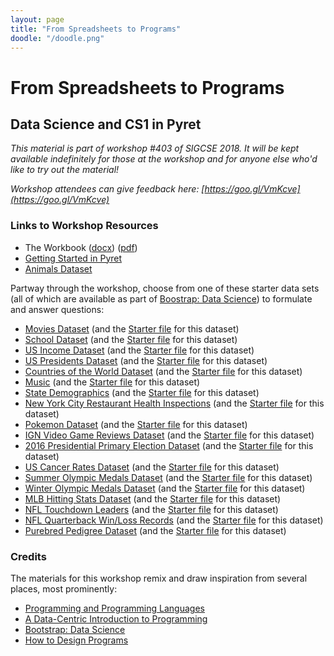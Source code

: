 ```yaml
---
layout: page
title: "From Spreadsheets to Programs"
doodle: "/doodle.png"
---
```


# From Spreadsheets to Programs
## Data Science and CS1 in Pyret

_This material is part of workshop #403 of SIGCSE 2018. It will be kept
available indefinitely for those at the workshop and for anyone else who'd like
to try out the material!_

_Workshop attendees can give feedback here: [https://goo.gl/VmKcve](https://goo.gl/VmKcve)_

### Links to Workshop Resources

- The Workbook ([docx](./spreadsheets-to-programs.docx)) ([pdf](./spreadsheets-to-programs.pdf))
- [Getting Started in Pyret](https://code.pyret.org/editor#share=1MoQ8YxevbLP2ohiXD5NiwqsBsdoYIrUw)
- [Animals Dataset](https://code.pyret.org/editor#share=0BzzMl1BJlJDkYkhKMG51VlRiWk0)

Partway through the workshop, choose from one of these starter data sets (all
of which are available as part of [Boostrap: Data
Science](http://www.bootstrapworld.org/materials/spring2018/courses/data-science/english/units/unit2/index.html#lesson_ChooseYourDataset9650))
to formulate and answer questions:

 - [Movies Dataset](https://docs.google.com/spreadsheets/d/1SaR2M6Z-s40UuRg3u1aQU-G1GVdcm0RgHpqQ9LNmSQk) (and the [Starter file](https://code.pyret.org/editor#share=1KaHf2DSd5iJ17UsRd61jljsWR_HqRQY2) for this dataset)
 - [School Dataset](https://docs.google.com/spreadsheets/d/1yHPM-poscv6azh59aMwElfUP67P3fMESorVjtMwsFa0) (and the [Starter file](https://code.pyret.org/editor#share=1371QVz9uLJKCiX_Q3bR93ZZ5EKhAxZoR) for this dataset)
 - [US Income Dataset](https://docs.google.com/spreadsheets/d/1cIxBSQebGejWK7S_Iy6cDFSIpD-60x8oG7IvrfCtHbw) (and the [Starter file](https://code.pyret.org/editor#share=1lVDBQiAze_NjH69rWcFi15ApbNPZWXOk) for this dataset)
 - [US Presidents Dataset](https://docs.google.com/spreadsheets/d/14er5Mh443Lb5SIFxXZHdAnLCuQZaA8O6qtgGlibQuEg) (and the [Starter file](https://code.pyret.org/editor#share=18Ux-O_c78jnZ4cFjTwvaZzaBJOch9cTK) for this dataset)
 - [Countries of the World Dataset](https://docs.google.com/spreadsheets/d/1lOFsofXJNIMKAM8g4Zn688jIdbAK68ovAnzmfuwFd9M) (and the [Starter file](https://code.pyret.org/editor#share=1V1u_kINuc6PCOWZ0WF7a2oZSLbrzRitg) for this dataset)
 - [Music](https://docs.google.com/spreadsheets/d/1-mrDSjS-rWMdiMAIptFS_PHVUFO06lUpYNCiGkYj51s) (and the [Starter file](https://code.pyret.org/editor#share=1EHpLimHbsZkSie23Dt-COhTDtNQ0_g1Z) for this dataset)
 - [State Demographics](https://docs.google.com/spreadsheets/d/1HJ6wR4IH9j0hqbaP4OXeChOVMbVMyV0vBMu25NUiw1w) (and the [Starter file](https://code.pyret.org/editor#share=1okOF06x6_UtMgnM8yi6dIGH6ZfBrpEQM) for this dataset)
 - [New York City Restaurant Health Inspections](https://docs.google.com/spreadsheets/d/182UAmtxaBjIY3cGB9fy8tsl1q3ZJ0fcP4m38i9Sr5l0) (and the [Starter file](https://code.pyret.org/editor#share=1HpAIsC_3sDWYgtIj0iwgch81MllIa-Yy) for this dataset)
 - [Pokemon Dataset](https://docs.google.com/spreadsheets/d/1F5Q2HwyhrhzMBivKNA2qpgUroqGWpDTUKcF3p82pVDA) (and the [Starter file](https://code.pyret.org/editor#share=1h3pCuuc0AchFZidLV-9553kGhpRKyYxP) for this dataset)
 - [IGN Video Game Reviews Dataset](https://docs.google.com/spreadsheets/d/126sJLFP8kenombJx5CtR-9D88jgbI_vKlYq30PWT41g) (and the [Starter file](https://code.pyret.org/editor#share=1H3-aDMoCNCJtRoUpJfPFRUy2JuhmBNFJ) for this dataset)
 - [2016 Presidential Primary Election Dataset](https://docs.google.com/spreadsheets/d/1WMJMNqkwuo1vbL0O_C81BPA-R2TFcLWEMUi7cn_ptow) (and the [Starter file](https://code.pyret.org/editor#share=1U_R0ZoRRvUwKy58m9cgJ6AyDHWW1Oh7-) for this dataset)
 - [US Cancer Rates Dataset](https://docs.google.com/spreadsheets/d/1Fyp-h8sSggYPHIpvrtBzSrKGa6bZioy1lMTKIC--RH0) (and the [Starter file](https://code.pyret.org/editor#share=1Kd9Zi4Z0jKkyxV7rHCw4nNQqbhgpT2Qi) for this dataset)
 - [Summer Olympic Medals Dataset](https://docs.google.com/spreadsheets/d/19bmTJd2soUvg6FUDIW546jPtiWOERFm2o9z7TLBNTbc) (and the [Starter file](https://code.pyret.org/editor#share=1HubbGjtE96e3wt0EZqlVWtKstmyPpDd_) for this dataset)
 - [Winter Olympic Medals Dataset](https://docs.google.com/spreadsheets/d/1ZJ9d4BtF6xOqyBdGgjW-vCeJ7-rOHWIhGMiBNwqCEVo) (and the [Starter file](https://code.pyret.org/editor#share=1QvKr16tceg0wQ9vLfu-iFiZEpUdw5I2L) for this dataset)
 - [MLB Hitting Stats Dataset](https://docs.google.com/spreadsheets/d/157Bi2kniAJybuV1X_9h4Z6DaZSVPK3vPf697feXcyv8) (and the [Starter file](https://code.pyret.org/editor#share=1_d80_yLylUXz32QrEsN9EjtHEHJ8gB34) for this dataset)
 - [NFL Touchdown Leaders](https://docs.google.com/spreadsheets/d/156Q1HxZ-MJvByEKVoIMPmVELtQwiUb3uJEszmkndrMs) (and the [Starter file](https://code.pyret.org/editor#share=1wb4fwcItuACau5j2g0Op_IWTDx9EN4iZ) for this dataset)
 - [NFL Quarterback Win/Loss Records](https://docs.google.com/spreadsheets/d/1aVQz1PxO7LYM131LpwJUH_5fjjIF9L0JlhDvR75c5HY) (and the [Starter file](https://code.pyret.org/editor#share=1k-VFc99jnKJeX6_C_9Horo1RUq7yz9oM) for this dataset)
 - [Purebred Pedigree Dataset](https://docs.google.com/spreadsheets/d/1lOyPpnL7JgJEsCLQbUudiZJu8OTkpcn1-CCI9qLd3N8) (and the [Starter file](https://code.pyret.org/editor#share=1K008hd9j_mqzXMd3mBpvMkzD0c5U3LeO) for this dataset)


### Credits

The materials for this workshop remix and draw inspiration from several places,
most prominently:

- [Programming and Programming Languages](http://papl.cs.brown.edu/2017)
- [A Data-Centric Introduction to Programming](http://cs.brown.edu/courses/csci0050/2017/)
- [Bootstrap: Data Science](http://www.bootstrapworld.org/materials/data-science/)
- [How to Design Programs](http://htdp.org/)

